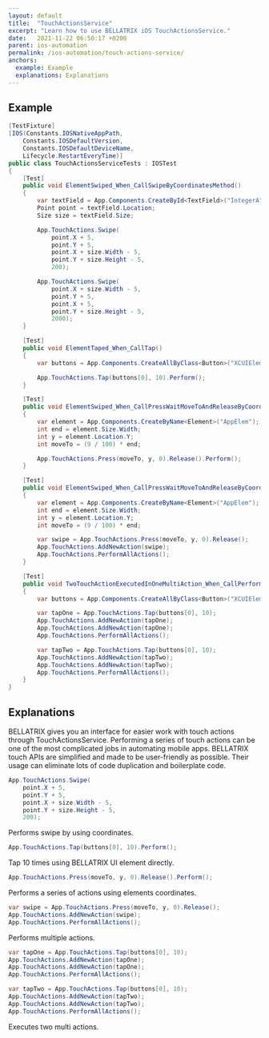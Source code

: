 ```yaml
---
layout: default
title:  "TouchActionsService"
excerpt: "Learn how to use BELLATRIX iOS TouchActionsService."
date:   2021-11-22 06:50:17 +0200
parent: ios-automation
permalink: /ios-automation/touch-actions-service/
anchors:
  example: Example
  explanations: Explanations
---
```

Example
-------
```csharp
[TestFixture]
[IOS(Constants.IOSNativeAppPath,
    Constants.IOSDefaultVersion,
    Constants.IOSDefaultDeviceName,
    Lifecycle.RestartEveryTime)]
public class TouchActionsServiceTests : IOSTest
{
    [Test]
    public void ElementSwiped_When_CallSwipeByCoordinatesMethod()
    {
        var textField = App.Components.CreateById<TextField>("IntegerA");
        Point point = textField.Location;
        Size size = textField.Size;

        App.TouchActions.Swipe(
            point.X + 5,
            point.Y + 5,
            point.X + size.Width - 5,
            point.Y + size.Height - 5,
            200);

        App.TouchActions.Swipe(
            point.X + size.Width - 5,
            point.Y + 5,
            point.X + 5,
            point.Y + size.Height - 5,
            2000);
    }

    [Test]
    public void ElementTaped_When_CallTap()
    {
        var buttons = App.Components.CreateAllByClass<Button>("XCUIElementTypeButton");

        App.TouchActions.Tap(buttons[0], 10).Perform();
    }

    [Test]
    public void ElementSwiped_When_CallPressWaitMoveToAndReleaseByCoordinates()
    {
        var element = App.Components.CreateByName<Element>("AppElem");
        int end = element.Size.Width;
        int y = element.Location.Y;
        int moveTo = (9 / 100) * end;

        App.TouchActions.Press(moveTo, y, 0).Release().Perform();
    }

    [Test]
    public void ElementSwiped_When_CallPressWaitMoveToAndReleaseByCoordinatesMultiAction()
    {
        var element = App.Components.CreateByName<Element>("AppElem");
        int end = element.Size.Width;
        int y = element.Location.Y;
        int moveTo = (9 / 100) * end;

        var swipe = App.TouchActions.Press(moveTo, y, 0).Release();
        App.TouchActions.AddNewAction(swipe);
        App.TouchActions.PerformAllActions();
    }

    [Test]
    public void TwoTouchActionExecutedInOneMultiAction_When_CallPerformAllActions()
    {
        var buttons = App.Components.CreateAllByClass<Button>("XCUIElementTypeButton");

        var tapOne = App.TouchActions.Tap(buttons[0], 10);
        App.TouchActions.AddNewAction(tapOne);
        App.TouchActions.AddNewAction(tapOne);
        App.TouchActions.PerformAllActions();

        var tapTwo = App.TouchActions.Tap(buttons[0], 10);
        App.TouchActions.AddNewAction(tapTwo);
        App.TouchActions.AddNewAction(tapTwo);
        App.TouchActions.PerformAllActions();
    }
}
```

Explanations
------------
BELLATRIX gives you an interface for easier work with touch actions through TouchActionsService. Performing a series of touch actions can be one of the most complicated jobs in automating mobile apps. BELLATRIX touch APIs are simplified and made to be user-friendly as possible. Their usage can eliminate lots of code duplication and boilerplate code.
```csharp
App.TouchActions.Swipe(
    point.X + 5,
    point.Y + 5,
    point.X + size.Width - 5,
    point.Y + size.Height - 5,
    200);
```
Performs swipe by using coordinates.
```csharp
App.TouchActions.Tap(buttons[0], 10).Perform();
```
Tap 10 times using BELLATRIX UI element directly.
```csharp
App.TouchActions.Press(moveTo, y, 0).Release().Perform();
```
Performs a series of actions using elements coordinates.
```csharp
var swipe = App.TouchActions.Press(moveTo, y, 0).Release();
App.TouchActions.AddNewAction(swipe);
App.TouchActions.PerformAllActions();
```
Performs multiple actions.
```csharp
var tapOne = App.TouchActions.Tap(buttons[0], 10);
App.TouchActions.AddNewAction(tapOne);
App.TouchActions.AddNewAction(tapOne);
App.TouchActions.PerformAllActions();

var tapTwo = App.TouchActions.Tap(buttons[0], 10);
App.TouchActions.AddNewAction(tapTwo);
App.TouchActions.AddNewAction(tapTwo);
App.TouchActions.PerformAllActions();
```
Executes two multi actions.